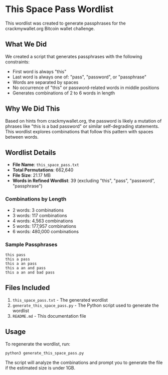 # This Space Pass Wordlist

This wordlist was created to generate passphrases for the crackmywallet.org Bitcoin wallet challenge.

## What We Did

We created a script that generates passphrases with the following constraints:
- First word is always "this"
- Last word is always one of: "pass", "password", or "passphrase"
- Words are separated by spaces
- No occurrence of "this" or password-related words in middle positions
- Generates combinations of 2 to 6 words in length

## Why We Did This

Based on hints from crackmywallet.org, the password is likely a mutation of phrases like "this is a bad password" or similar self-degrading statements. This wordlist explores combinations that follow this pattern with spaces between words.

## Wordlist Details

- **File Name**: `this_space_pass.txt`
- **Total Permutations**: 662,640
- **File Size**: 21.17 MB
- **Words in Refined Wordlist**: 39 (excluding "this", "pass", "password", "passphrase")

### Combinations by Length
- 2 words: 3 combinations
- 3 words: 117 combinations
- 4 words: 4,563 combinations
- 5 words: 177,957 combinations
- 6 words: 480,000 combinations

### Sample Passphrases
```
this pass
this a pass
this a an pass
this a an and pass
this a an and bad pass
```

## Files Included

1. `this_space_pass.txt` - The generated wordlist
2. `generate_this_space_pass.py` - The Python script used to generate the wordlist
3. `README.md` - This documentation file

## Usage

To regenerate the wordlist, run:
```bash
python3 generate_this_space_pass.py
```

The script will analyze the combinations and prompt you to generate the file if the estimated size is under 1GB.
